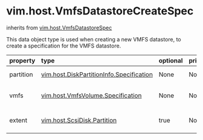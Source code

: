 vim.host.VmfsDatastoreCreateSpec
================================
inherits from [vim.host.VmfsDatastoreSpec](docs/vim.host.VmfsDatastoreSpec.md)


This data object type is used when creating a new VMFS datastore,   to create a specification for the VMFS datastore.

| property | type | optional | priv | desc |
|:---------|:-----|:---------|:-----|:-----|
| partition | [vim.host.DiskPartitionInfo.Specification](vim.host.DiskPartitionInfo.Specification.md "vim.host.DiskPartitionInfo.Specification") | None | None | Partitioning specification. |
| vmfs | [vim.host.VmfsVolume.Specification](vim.host.VmfsVolume.Specification.md "vim.host.VmfsVolume.Specification") | None | None | The VMFS creation specification. |
| extent | [vim.host.ScsiDisk.Partition](vim.host.ScsiDisk.Partition.md "vim.host.ScsiDisk.Partition") | true | None | Extents to append to VMFS. |


